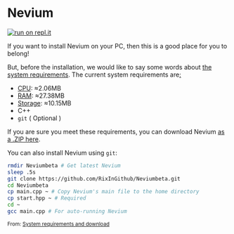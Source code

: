 # Nevium
[![run on repl.it](https://camo.githubusercontent.com/dc2fe3e1d2b233b1980ffbbcc4f6149d2ebd5bea5b289f8529752b1fde7e6126/68747470733a2f2f7265706c2e69742f62616467652f6769746875622f706c69626974686572382f323034382e637070)](https://replit.com/@nevium/os)

If you want to install Nevium on your PC, then this is a good place for you to belong!

But, before the installation, we would like to say some words about [the system requirements](https://en.wikipedia.org/wiki/System_requirements). The current system requirements are[:](https://www.youtube.com/watch?v=hRsI8aAOhF4)

- [CPU](https://en.wikipedia.org/wiki/Central_processing_unit): ≈2.06MB
- [RAM](https://en.wikipedia.org/wiki/Random_access_memory): ≈27.38MB
- [Storage](https://en.wikipedia.org/wiki/Computer_data_storage): ≈10.15MB
- C++
- `git` ( Optional )

If you are sure you meet these requirements, you can download Nevium [as a .ZIP here](https://replit.com/@nevium/os.zip).

You can also install Nevium using `git`:

```sh
rmdir Neviumbeta # Get latest Nevium
sleep .5s
git clone https://github.com/RixInGithub/Neviumbeta.git
cd Neviumbeta
cp main.cpp ~ # Copy Nevium's main file to the home directory
cp start.hpp ~ # Required
cd ~
gcc main.cpp # For auto-running Nevium
```

<sup>From: [System requirements and download](https://nevium.repl.co/requirements/)</sup>

